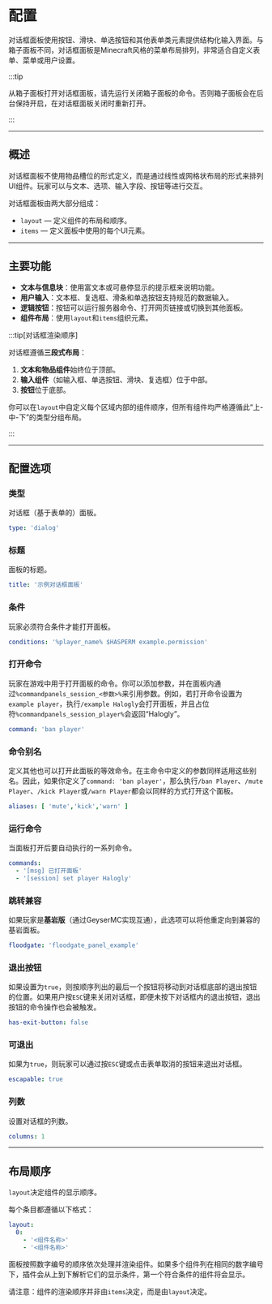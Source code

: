 # 配置

对话框面板使用按钮、滑块、单选按钮和其他表单类元素提供结构化输入界面。与箱子面板不同，对话框面板是Minecraft风格的菜单布局排列，非常适合自定义表单、菜单或用户设置。

:::tip

从箱子面板打开对话框面板，请先运行关闭箱子面板的命令。否则箱子面板会在后台保持开启，在对话框面板关闭时重新打开。

:::

------

## 概述

对话框面板不使用物品槽位的形式定义，而是通过线性或网格状布局的形式来排列UI组件。玩家可以与文本、选项、输入字段、按钮等进行交互。

对话框面板由两大部分组成：

- `layout` — 定义组件的布局和顺序。
- `items` — 定义面板中使用的每个UI元素。

------

## 主要功能

- **文本与信息块**：使用富文本或可悬停显示的提示框来说明功能。
- **用户输入**：文本框、复选框、滑条和单选按钮支持规范的数据输入。
- **逻辑按钮**：按钮可以运行服务器命令、打开网页链接或切换到其他面板。
- **组件布局**：使用`layout`和`items`组织元素。

:::tip[对话框渲染顺序]

对话框遵循**三段式布局**：

1. **文本和物品组件**始终位于顶部。
2. **输入组件**（如输入框、单选按钮、滑块、复选框）位于中部。
3. **按钮**位于底部。

你可以在`layout`中自定义每个区域内部的组件顺序，但所有组件均严格遵循此“上-中-下”的类型分组布局。

:::

------

## 配置选项

### 类型

对话框（基于表单的）面板。

```yaml
type: 'dialog'
```

### 标题

面板的标题。

```yaml
title: '示例对话框面板'
```

### 条件

玩家必须符合条件才能打开面板。

```yaml
conditions: '%player_name% $HASPERM example.permission'
```

### 打开命令

玩家在游戏中用于打开面板的命令。你可以添加参数，并在面板内通过`%commandpanels_session_<参数>%`来引用参数。例如，若打开命令设置为`example player`，执行`/example Halogly`会打开面板，并且占位符`%commandpanels_session_player%`会返回“Halogly”。

```yaml
command: 'ban player'
```

### 命令别名

定义其他也可以打开此面板的等效命令。在主命令中定义的参数同样适用这些别名。因此，如果你定义了`command: 'ban player'`，那么执行`/ban Player`、`/mute Player`、`/kick Player`或`/warn Player`都会以同样的方式打开这个面板。

```yaml
aliases: [ 'mute','kick','warn' ]
```

### 运行命令

当面板打开后要自动执行的一系列命令。

```yaml
commands:
  - '[msg] 已打开面板'
  - '[session] set player Halogly'
```

### 跳转兼容

如果玩家是**基岩版**（通过GeyserMC实现互通），此选项可以将他重定向到兼容的基岩面板。

```yaml
floodgate: 'floodgate_panel_example'
```

### 退出按钮

如果设置为`true`，则按顺序列出的最后一个按钮将移动到对话框底部的退出按钮的位置。如果用户按`ESC`键来关闭对话框，即便未按下对话框内的退出按钮，退出按钮的命令操作也会被触发。

```yaml
has-exit-button: false
```

### 可退出

如果为`true`，则玩家可以通过按`ESC`键或点击表单取消的按钮来退出对话框。

```yaml
escapable: true
```

### 列数

设置对话框的列数。

```yaml
columns: 1
```

------

## 布局顺序

`layout`决定组件的显示顺序。

每个条目都遵循以下格式：

```yaml
layout:
  0:
    - '<组件名称>'
    - '<组件名称>'
```

面板按照数字编号的顺序依次处理并渲染组件。如果多个组件列在相同的数字编号下，插件会从上到下解析它们的显示条件，第一个符合条件的组件将会显示。

请注意：组件的渲染顺序并非由`items`决定，而是由`layout`决定。